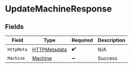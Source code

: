 # UpdateMachineResponse


## Fields

| Field                                                   | Type                                                    | Required                                                | Description                                             |
| ------------------------------------------------------- | ------------------------------------------------------- | ------------------------------------------------------- | ------------------------------------------------------- |
| `HttpMeta`                                              | [HTTPMetadata](../../Models/Components/HTTPMetadata.md) | :heavy_check_mark:                                      | N/A                                                     |
| `Machine`                                               | [Machine](../../Models/Components/Machine.md)           | :heavy_minus_sign:                                      | Success                                                 |
